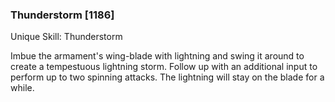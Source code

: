 ### Thunderstorm [1186]

Unique Skill: Thunderstorm

Imbue the armament's wing-blade with lightning and swing it around to create a tempestuous lightning storm. Follow up with an additional input to perform up to two spinning attacks. The lightning will stay on the blade for a while.